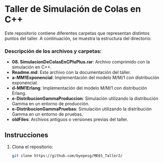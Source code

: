 # Taller de Simulación de Colas en C++

Este repositorio contiene diferentes carpetas que representan distintos puntos del taller. A continuación, se muestra la estructura del directorio:


### Descripción de los archivos y carpetas:
- **08. SimulacionDeColasEnCPluPlus.rar**: Archivo comprimido con la simulación en C++.
- **Readme.md**: Este archivo con la documentación del taller.
- **a-MM1Exponencial**: Implementación del modelo M/M/1 con distribución exponencial.
- **d-MM1Erlang**: Implementación del modelo M/M/1 con distribución Erlang.
- **e-DistribucionGammaProduccion**: Simulación utilizando la distribución Gamma en un entorno de producción.
- **e-DistribucionGammaPruebas**: Simulación utilizando la distribución Gamma en un entorno de pruebas.
- **oldFiles**: Archivos antiguos o versiones previas del taller.

## Instrucciones
1. Clona el repositorio:
   ```sh
   git clone https://github.com/byepesg/ME01_Taller2/
